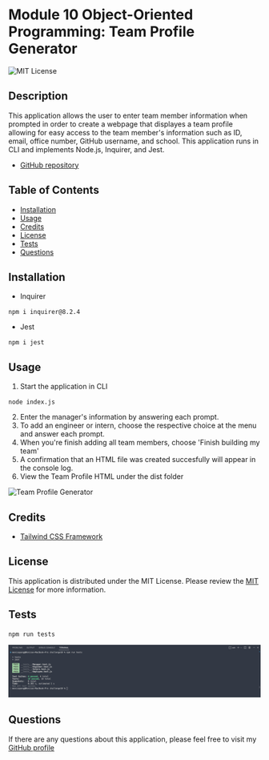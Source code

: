 # Module 10 Object-Oriented Programming: Team Profile Generator

![MIT License](https://img.shields.io/badge/license-MIT-blue)

## Description

This application allows the user to enter team member information when prompted in order to create a webpage that displayes a team profile allowing for easy access to the team member's information such as ID, email, office number, GitHub username, and school. This application runs in CLI and implements Node.js, Inquirer, and Jest.

- [GitHub repository](https://github.com/monicapong/teamProfileGenerator)

## Table of Contents

- [Installation](#installation)
- [Usage](#usage)
- [Credits](#credits)
- [License](#license)
- [Tests](#tests)
- [Questions](#questions)

## Installation

- Inquirer

```
npm i inquirer@8.2.4
```

- Jest

```
npm i jest
```

## Usage

1. Start the application in CLI

```
node index.js
```

2. Enter the manager's information by answering each prompt.
3. To add an engineer or intern, choose the respective choice at the menu and answer each prompt.
4. When you're finish adding all team members, choose 'Finish building my team'
5. A confirmation that an HTML file was created succesfully will appear in the console log.
6. View the Team Profile HTML under the dist folder

![Team Profile Generator](./assets/teamProfileGenerator.gif)

## Credits

- [Tailwind CSS Framework](https://tailwindcomponents.com/component/list-order-product)

## License

This application is distributed under the MIT License. Please review the [MIT License](https://choosealicense.com/licenses/MIT) for more information.

## Tests

```
npm run tests
```
![Tests](./assets/tests.jpg)

## Questions

If there are any questions about this application, please feel free to visit my [GitHub profile](http://github.com/monicapong)
